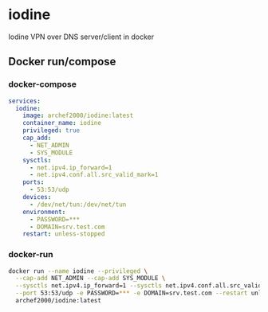 # iodine
Iodine VPN over DNS server/client in docker
## Docker run/compose
### docker-compose
```yaml
services:
  iodine:
    image: archef2000/iodine:latest
    container_name: iodine
    privileged: true
    cap_add:
      - NET_ADMIN
      - SYS_MODULE
    sysctls:
      - net.ipv4.ip_forward=1
      - net.ipv4.conf.all.src_valid_mark=1
    ports:
      - 53:53/udp
    devices:
      - /dev/net/tun:/dev/net/tun
    environment:
      - PASSWORD=***
      - DOMAIN=srv.test.com
    restart: unless-stopped
```
### docker-run
```bash
docker run --name iodine --privileged \
  --cap-add NET_ADMIN --cap-add SYS_MODULE \
  --sysctls net.ipv4.ip_forward=1 --sysctls net.ipv4.conf.all.src_valid_mark=1 \
  --port 53:53/udp -e PASSWORD=*** -e DOMAIN=srv.test.com --restart unless-stopped \
  archef2000/iodine:latest
```
